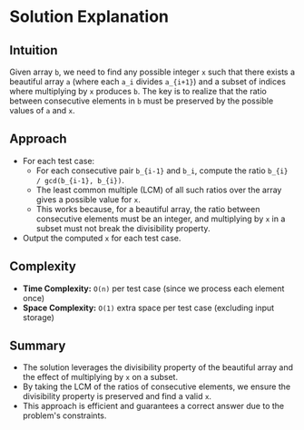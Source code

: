 # Solution Explanation

## Intuition
Given array `b`, we need to find any possible integer `x` such that there exists a beautiful array `a` (where each `a_i` divides `a_{i+1}`) and a subset of indices where multiplying by `x` produces `b`. The key is to realize that the ratio between consecutive elements in `b` must be preserved by the possible values of `a` and `x`.

## Approach
- For each test case:
  - For each consecutive pair `b_{i-1}` and `b_i`, compute the ratio `b_{i} / gcd(b_{i-1}, b_{i})`.
  - The least common multiple (LCM) of all such ratios over the array gives a possible value for `x`.
  - This works because, for a beautiful array, the ratio between consecutive elements must be an integer, and multiplying by `x` in a subset must not break the divisibility property.
- Output the computed `x` for each test case.

## Complexity
- **Time Complexity:** `O(n)` per test case (since we process each element once)
- **Space Complexity:** `O(1)` extra space per test case (excluding input storage)

## Summary
- The solution leverages the divisibility property of the beautiful array and the effect of multiplying by `x` on a subset.
- By taking the LCM of the ratios of consecutive elements, we ensure the divisibility property is preserved and find a valid `x`.
- This approach is efficient and guarantees a correct answer due to the problem's constraints.

